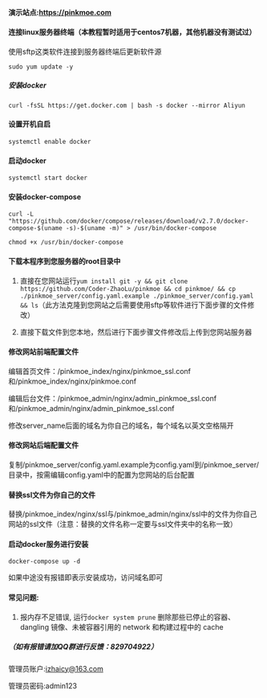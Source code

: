 #### 演示站点:https://pinkmoe.com

#### 连接linux服务器终端（本教程暂时适用于centos7机器，其他机器没有测试过）

使用sftp这类软件连接到服务器终端后更新软件源

`sudo yum update -y`

##### 安装docker

`curl -fsSL https://get.docker.com | bash -s docker --mirror Aliyun`

#### 设置开机自启

`systemctl enable docker`

#### 启动docker

`systemctl start docker`

#### 安装docker-compose

`curl -L "https://github.com/docker/compose/releases/download/v2.7.0/docker-compose-$(uname -s)-$(uname -m)" > /usr/bin/docker-compose`

`chmod +x /usr/bin/docker-compose`

#### 下载本程序到您服务器的root目录中

1. 直接在您网站运行`yum install git -y && git clone https://github.com/Coder-ZhaoLu/pinkmoe && cd pinkmoe/ && cp ./pinkmoe_server/config.yaml.example ./pinkmoe_server/config.yaml && ls`（此方法克隆到您网站之后需要使用sftp等软件进行下面步骤的文件修改）

2. 直接下载文件到您本地，然后进行下面步骤文件修改后上传到您网站服务器

#### 修改网站前端配置文件

编辑首页文件：/pinkmoe_index/nginx/pinkmoe_ssl.conf和/pinkmoe_index/nginx/pinkmoe.conf

编辑后台文件：/pinkmoe_admin/nginx/admin_pinkmoe_ssl.conf和/pinkmoe_admin/nginx/admin_pinkmoe_ssl.conf

修改server_name后面的域名为你自己的域名，每个域名以英文空格隔开

#### 修改网站后端配置文件

复制/pinkmoe_server/config.yaml.example为config.yaml到/pinkmoe_server/目录中，按需编辑config.yaml中的配置为您网站的后台配置

#### 替换ssl文件为你自己的文件

替换/pinkmoe_index/nginx/ssl与/pinkmoe_admin/nginx/ssl中的文件为你自己网站的ssl文件（注意：替换的文件名称一定要与ssl文件夹中的名称一致）

#### 启动docker服务进行安装

`docker-compose up -d`

如果中途没有报错即表示安装成功，访问域名即可

#### 常见问题:

1. 报内存不足错误, 运行`docker system prune` 删除那些已停止的容器、dangling 镜像、未被容器引用的 network 和构建过程中的 cache

##### （如有报错请加QQ群进行反馈：829704922）

管理员账户:izhaicy@163.com

管理员密码:admin123
